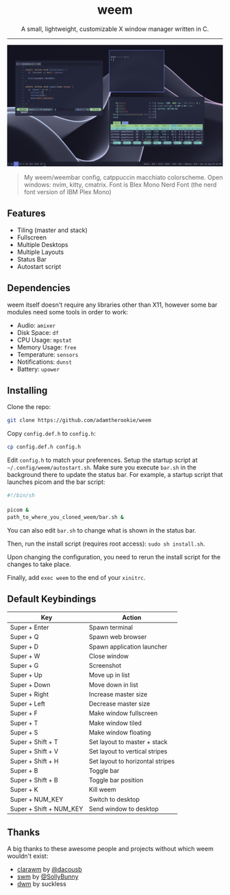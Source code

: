 <div style="text-align:center">
<h1>weem</h1>
A small, lightweight, customizable X window manager written in C.
</div>

<hr>

![screenshot](./screenshot.png)
> My weem/weembar config, catppuccin macchiato colorscheme. Open windows: nvim, kitty, cmatrix. Font is Blex Mono Nerd Font (the nerd font version of IBM Plex Mono)

## Features
- Tiling (master and stack)
- Fullscreen
- Multiple Desktops
- Multiple Layouts
- Status Bar
- Autostart script

## Dependencies
weem itself doesn't require any libraries other than X11, however some bar modules need some tools in order to work:
- Audio: `amixer`
- Disk Space: `df`
- CPU Usage: `mpstat`
- Memory Usage: `free`
- Temperature: `sensors`
- Notifications: `dunst`
- Battery: `upower`

## Installing
Clone the repo:
```sh
git clone https://github.com/adamtherookie/weem
```
Copy `config.def.h` to `config.h`:
```sh
cp config.def.h config.h
```
Edit `config.h` to match your preferences. Setup the startup script at `~/.config/weem/autostart.sh`. Make sure you execute `bar.sh` in the background there to update the status bar. For example, a startup script that launches picom and the bar script:

```sh
#!/bin/sh

picom &
path_to_where_you_cloned_weem/bar.sh &
```

You can also edit `bar.sh` to change what is shown in the status bar. 

Then, run the install script (requires root access): `sudo sh install.sh`.

Upon changing the configuration, you need to rerun the install script for the changes to take place. 

Finally, add `exec weem` to the end of your `xinitrc`.

## Default Keybindings
| Key | Action |
|-----|--------|
| Super + Enter | Spawn terminal |
| Super + Q | Spawn web browser |
| Super + D | Spawn application launcher |
| Super + W | Close window |
| Super + G | Screenshot |
| Super + Up | Move up in list |
| Super + Down | Move down in list |
| Super + Right | Increase master size |
| Super + Left | Decrease master size |
| Super + F | Make window fullscreen |
| Super + T | Make window tiled |
| Super + S | Make window floating |
| Super + Shift + T | Set layout to master + stack |
| Super + Shift + V | Set layout to vertical stripes |
| Super + Shift + H | Set layout to horizontal stripes |
| Super + B | Toggle bar |
| Super + Shift + B | Toggle bar position |
| Super + K | Kill weem |
| Super + NUM_KEY | Switch to desktop |
| Super + Shift + NUM_KEY | Send window to desktop |

## Thanks
A big thanks to these awesome people and projects without which weem wouldn't exist:
- [clarawm](https://github.com/dacousb/clarawm) by [@dacousb](https://github.com/dacousb)
- [swm](https://github.com/SollyBunny/swm) by [@SollyBunny](https://github.com/SollyBunny)
- [dwm](https://dwm.suckless.org/) by suckless
